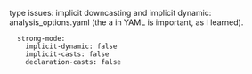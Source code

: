 type issues: implicit downcasting and implicit dynamic:
analysis_options.yaml (the a in YAML is important, as I learned). 

```analyzer:
  strong-mode:
    implicit-dynamic: false
    implicit-casts: false
    declaration-casts: false
```

